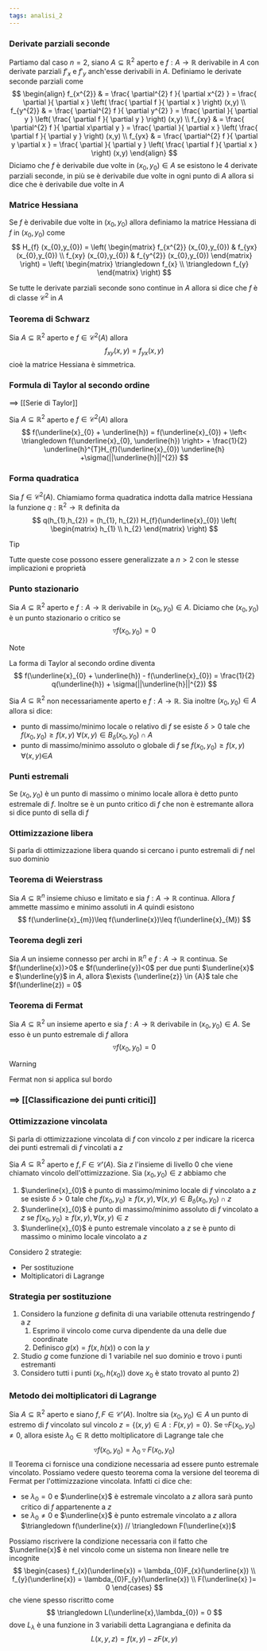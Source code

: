 ```yaml
---
tags: analisi_2
---
```

### Derivate parziali seconde

Partiamo dal caso $n=2$, siano $A\subseteq \mathbb{R}^{2}$ aperto e $f: A\to \mathbb{R}$ derivabile in $A$ con derivate parziali $f'_{x}$ e $f'_{y}$ anch'esse derivabili in $A$.
Definiamo le derivate seconde parziali come
$$
\begin{align}
f_{x^{2}}  & = \frac{ \partial^{2} f }{ \partial x^{2} } = \frac{ \partial  }{ \partial x } \left( \frac{ \partial f }{ \partial x } \right) (x,y) \\
f_{y^{2}}  & = \frac{ \partial^{2} f }{ \partial y^{2} } = \frac{ \partial  }{ \partial y } \left( \frac{ \partial f }{ \partial y } \right) (x,y) \\
f_{xy}  & = \frac{ \partial^{2} f }{ \partial x\partial y } = \frac{ \partial  }{ \partial x } \left( \frac{ \partial f }{ \partial y } \right) (x,y) \\
f_{yx}  & = \frac{ \partial^{2} f }{ \partial y \partial x } = \frac{ \partial  }{ \partial y } \left( \frac{ \partial f }{ \partial x } \right) (x,y) 
\end{align}
$$
Diciamo che $f$ è derivabile due volte in $(x_{0},y_{0})\in A$ se esistono le $4$ derivate parziali seconde, in più se è derivabile due volte in ogni punto di $A$ allora si dice che è derivabile due volte in $A$

### Matrice Hessiana

Se $f$ è derivabile due volte in $(x_{0},y_{0})$ allora definiamo la matrice Hessiana di $f$ in $(x_{0},y_{0})$ come
$$
H_{f} (x_{0},y_{0}) = \left( \begin{matrix}
f_{x^{2}} (x_{0},y_{0}) & f_{yx} (x_{0},y_{0})  \\
f_{xy} (x_{0},y_{0})   &  f_{y^{2}} (x_{0},y_{0}) 
\end{matrix} \right)  = \left( \begin{matrix}
\triangledown f_{x} \\
\triangledown f_{y}
\end{matrix} \right) 
$$

Se tutte le derivate parziali seconde sono continue in $A$ allora si dice che $f$ è di classe $\mathcal C^{2}$ in $A$

### Teorema di Schwarz

Sia $A\subseteq \mathbb{R}^{2}$ aperto e $f\in\mathcal C^{2}(A)$ allora
$$
f_{xy}(x,y) = f_{yx} (x,y)
$$
cioè la matrice Hessiana è simmetrica.

### Formula di Taylor al secondo ordine

==> [[Serie di Taylor]]

Sia $A\subseteq \mathbb{R}^{2}$ aperto e $f\in\mathcal C^{2}(A)$ allora
$$
f(\underline{x}_{0} + \underline{h}) = f(\underline{x}_{0}) + \left< \triangledown f(\underline{x}_{0}, \underline{h}) \right> + \frac{1}{2} \underline{h}^{T}H_{f}(\underline{x}_{0}) \underline{h} +\sigma(||\underline{h}||^{2})
$$
### Forma quadratica

Sia $f\in \mathcal C^{2}(A)$. Chiamiamo forma quadratica indotta dalla matrice Hessiana la funzione $q:\mathbb{R}^{2}\to \mathbb{R}$ definita da 
$$
q(h_{1},h_{2}) = (h_{1}, h_{2}) H_{f}(\underline{x}_{0}) \left( \begin{matrix}
h_{1} \\
h_{2}
\end{matrix} \right) 
$$

>[!tip]
>Tutte queste cose possono essere generalizzate a $n>2$ con le stesse implicazioni e proprietà

### Punto stazionario

Sia $A\subseteq \mathbb{R}^{2}$ aperto e $f: A\to \mathbb{R}$ derivabile in $(x_{0},y_{0})\in A$. Diciamo che $(x_{0},y_{0})$ è un punto stazionario o critico se 
$$
\triangledown f(x_{0},y_{0}) = 0
$$

>[!note]
>La forma di Taylor al secondo ordine diventa
>$$
>f(\underline{x}_{0} + \underline{h}) - f(\underline{x}_{0}) = \frac{1}{2} q(\underline{h}) +  \sigma(||\underline{h}||^{2})
>$$

Sia $A\subseteq \mathbb{R}^{2}$ non necessariamente aperto e $f: A\to \mathbb{R}$. Sia inoltre $(x_{0},y_{0})\in A$ allora si dice:
- punto di massimo/minimo locale o relativo di $f$ se esiste $\delta>0$ tale che $f(x_{0},y_{0})\geq f(x,y)$ $\forall {(x,y)}\in   {}B_{\delta}(x_{0},y_{0})\cap A$
- punto di massimo/minimo assoluto o globale di $f$ se $f(x_{0},y_{0})\geq f(x,y)$ $\forall {(x,y)\in} A {}$

### Punti estremali

Se $(x_{0},y_{0})$ è un punto di massimo o minimo locale allora è detto punto estremale di $f$. Inoltre se è un punto critico di $f$ che non è estremante allora si dice punto di sella di $f$

### Ottimizzazione libera

Si parla di ottimizzazione libera quando si cercano i punto estremali di $f$ nel suo dominio

### Teorema di Weierstrass

Sia $A\subseteq \mathbb R^n$ insieme chiuso e limitato e sia $f:A\to \mathbb{R}$ continua. Allora $f$ ammette massimo e minimo assoluti in $A$ quindi esistono
$$
f(\underline{x}_{m})\leq f(\underline{x})\leq f(\underline{x}_{M})
$$

### Teorema degli zeri

Sia $A$ un insieme connesso per archi in $\mathbb R^n$ e $f:A\to \mathbb{R}$ continua. Se $f(\underline{x})>0$ e $f(\underline{y})<0$ per due punti $\underline{x}$ e $\underline{y}$ in $A$, allora $\exists {\underline{z}} \in {A}$ tale che $f(\underline{z}) = 0$

### Teorema di Fermat

Sia $A\subseteq \mathbb{R}^{2}$ un insieme aperto e sia $f:A\to \mathbb{R}$ derivabile in $(x_{0},y_{0})\in A$. Se esso è un punto estremale di $f$ allora
$$
\triangledown f(x_{0},y_{0}) = 0
$$

>[!warning]
>Fermat non si applica sul bordo

### ==> [[Classificazione dei punti critici]]

### Ottimizzazione vincolata

Si parla di ottimizzazione vincolata di $f$ con vincolo $z$ per indicare la ricerca dei punti estremali di $f$ vincolati a $z$

Sia $A\subseteq \mathbb{R}^{2}$ aperto e $f,F\in\mathcal C'(A)$. Sia $z$ l'insieme di livello $0$ che viene chiamato vincolo dell'ottimizzazione.
Sia $(x_{0},y_{0})\in z$ abbiamo che
1) $\underline{x}_{0}$ è punto di massimo/minimo locale di $f$ vincolato a $z$ se esiste $\delta>0$ tale che $f(x_{0},y_{0})\geq f(x,y), \forall {(x,y)\in B_{\delta}}(x_{0},y_{0})\cap z  {}$
2) $\underline{x}_{0}$ è punto di massimo/minimo assoluto di $f$ vincolato a $z$ se $f(x_{0},y_{0})\geq f(x,y), \forall {(x,y)} \in {z}$ 
3) $\underline{x}_{0}$ è punto estremale vincolato a $z$ se è punto di massimo o minimo locale vincolato a $z$

Considero 2 strategie:
- Per sostituzione
- Moltiplicatori di Lagrange

### Strategia per sostituzione

1) Considero la funzione $g$ definita di una variabile ottenuta restringendo $f$ a $z$
	1) Esprimo il vincolo come curva dipendente da una delle due coordinate
	2) Definisco $g(x)=f(x,h(x))$ o con la $y$
2) Studio $g$ come funzione di $1$ variabile nel suo dominio e trovo i punti estremanti
3) Considero tutti i punti $(x_{0},h(x_{0}))$ dove $x_{0}$ è stato trovato al punto 2)

### Metodo dei moltiplicatori di Lagrange

Sia $A\subseteq \mathbb{R}^{2}$ aperto e siano $f,F\in\mathcal C'(A)$. Inoltre sia $(x_{0},y_{0})\in A$ un punto di estremo di $f$ vincolato sul vincolo $z = \{ (x,y)\in A : F(x,y) =0\}$. Se $\triangledown F(x_{0},y_{0}) \neq 0$, allora esiste $\lambda_{0}\in \mathbb{R}$ detto moltiplicatore di Lagrange tale che
$$
\triangledown f(x_{0},y_{0}) = \lambda_{0} \triangledown F(x_{0},y_{0})
$$
Il Teorema ci fornisce una condizione necessaria ad essere punto estremale vincolato. Possiamo vedere questo teorema coma la versione del teorema di Fermat per l'ottimizzazione vincolata. Infatti ci dice che:
- se $\lambda_{0}=0$ e $\underline{x}$ è estremale vincolato a $z$ allora sarà punto critico di $f$ appartenente a $z$
- se $\lambda_{0}\neq 0$  e $\underline{x}$ è punto estremale vincolato a $z$ allora $\triangledown f(\underline{x}) // \triangledown F(\underline{x})$

Possiamo riscrivere la condizione necessaria con il fatto che $\underline{x}$ è nel vincolo come un sistema non lineare nelle tre incognite
$$
\begin{cases}
f_{x}(\underline{x}) = \lambda_{0}F_{x}(\underline{x}) \\
f_{y}(\underline{x}) = \lambda_{0}F_{y}(\underline{x}) \\
F(\underline{x} )= 0
\end{cases}
$$
che viene spesso riscritto come
$$
\triangledown L(\underline{x},\lambda_{0}) = 0
$$
dove $L_\lambda$ è una funzione in 3 variabili detta Lagrangiana e definita da
$$
L(x,y,z) = f(x,y) - zF(x,y)
$$